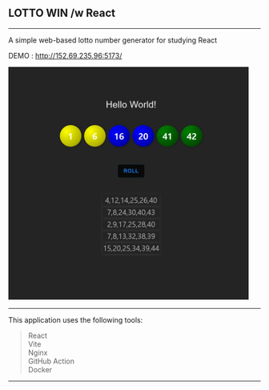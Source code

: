 


## LOTTO WIN /w React

---

A simple web-based lotto number generator for studying React

DEMO : http://152.69.235.96:5173/

<img src="./screenshot/ltwin_web.png" style="width: 480px; height: auto;" alt="ltwin_web">

---

This application uses the following tools:

>React   
>Vite   
>Nginx  
>GitHub Action  
>Docker


---